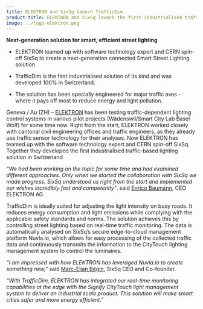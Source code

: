 ```yaml
---
title: ELEKTRON and SixSq launch TrafficDim
product-title: ELEKTRON and SixSq launch the first industrialised traffic-based lighting solution in Switzerland
image: ../logo-elektron.png
---
```


**Next-generation solution for smart, efficient street lighting**

- ELEKTRON teamed up with software technology expert and CERN spin-off SixSq to create a next-generation connected Smart Street Lighting solution.

- TrafficDim is the first industrialised solution of its kind and was developed 100% in Switzerland.

- The solution has been specially engineered for major traffic axes - where it pays off most to reduce energy and light pollution.

Geneva / Au (ZH) – [ELEKTRON](https://www.elektron.ch/en/) has been testing traffic-dependent lighting control systems in various pilot projects (Wädenswil/Smart City Lab Basel Wolf) for some time now. Right from the start, ELEKTRON worked closely with cantonal civil engineering offices and traffic engineers, as they already use traffic sensor technology for their analyses. Now ELEKTRON has teamed up with the software technology expert and CERN spin-off SixSq. Together they developed the first industrialised traffic-based lighting solution in Switzerland

_“We had been working on the topic for some time and had examined different approaches. Only when we started the collaboration with SixSq we made progress. SixSq understood us right from the start and implemented our wishes incredibly fast and competently”_. said [Enrico Baumann](https://www.linkedin.com/in/enrico-baumann/), CEO ELEKTRON AG.

TrafficDim is ideally suited for adjusting the light intensity on busy roads. It reduces energy consumption and light emissions while complying with the applicable safety standards and norms. The solution achieves this by controlling street lighting based on real-time traffic monitoring. The data is automatically analysed on SixSq’s secure edge-to-cloud management platform Nuvla.io, which allows for easy processing of the collected traffic data and continuously transmits the information to the CityTouch lighting management system to control the luminaires.

_“I am impressed with how ELEKTRON has leveraged Nuvla.io to create something new,”_ said [Marc-Elian Bégin](https://www.linkedin.com/in/mebster/), SixSq CEO and Co-founder.

_“With TrafficDim, ELEKTRON has integrated our real-time monitoring capabilities at the edge with the Signify CityTouch light management system to deliver an industrial scale product. This solution will make smart cities safer and more energy efficient.”_
